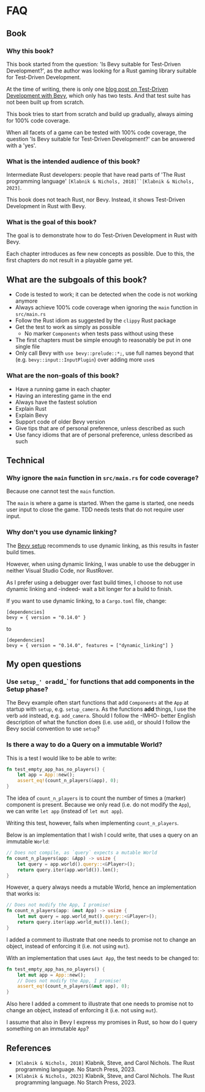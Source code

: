 # FAQ

## Book

### Why this book?

This book started from the question: 'Is Bevy suitable for Test-Driven Development?',
as the author was looking for a Rust gaming library
suitable for Test-Driven Development.

At the time of writing, there is only one [blog post on Test-Driven Development with Bevy](https://edgardocarreras.com/blog/tdd-in-rust-game-engine-bevy/),
which only has two tests. And that test suite has not been
built up from scratch.

This book tries to start from scratch and build up gradually,
always aiming for 100% code coverage.

When all facets of a game can be tested with 100% code coverage,
the question 'Is Bevy suitable for Test-Driven Development?'
can be answered with a 'yes'.

### What is the intended audience of this book?

Intermediate Rust developers: people that have read parts of
'The Rust programming language' `[Klabnik & Nichols, 2018]``[Klabnik & Nichols, 2023]`.

This book does not teach Rust, nor Bevy.
Instead, it shows Test-Driven Development in Rust with Bevy.

### What is the goal of this book?

The goal is to demonstrate how to do Test-Driven Development
in Rust with Bevy.

Each chapter introduces as few new concepts as possible.
Due to this, the first chapters do not result in a playable game yet.

## What are the subgoals of this book?

* Code is tested to work; it can be detected when the code is not working anymore
* Always achieve 100% code coverage when ignoring
  the `main` function in `src/main.rs`
* Follow the Rust idiom as suggested by the `clippy` Rust package
* Get the test to work as simply as possible
    * No marker `Components` when tests pass without using these
* The first chapters must be simple enough to reasonably be put in one single file
* Only call Bevy with `use bevy::prelude::*;`, use full names beyond that (e.g.
  `bevy::input::InputPlugin`) over adding more `use`s

### What are the non-goals of this book?

* Have a running game in each chapter
* Having an interesting game in the end
* Always have the fastest solution
* Explain Rust
* Explain Bevy
* Support code of older Bevy version
* Give tips that are of personal preference,
  unless described as such
* Use fancy idioms that are of personal preference,
  unless described as such

## Technical

### Why ignore the `main` function in `src/main.rs` for code coverage?

Because one cannot test the `main` function.

The `main` is where a game is started.
When the game is started, one needs user input to close the game.
TDD needs tests that do not require user input.

### Why don't you use dynamic linking?

The [Bevy setup](https://bevyengine.org/learn/quick-start/getting-started/setup/)
recommends to use dynamic linking, as this results in faster build times.

However, when using dynamic linking, I was unable to use the debugger
in neither Visual Studio Code, nor RustRover.

As I prefer using a debugger over fast build times, I choose to not
use dynamic linking and -indeed- wait a bit longer for a build to finish.

If you want to use dynamic linking, to a `Cargo.toml` file, change:

```text
[dependencies]
bevy = { version = "0.14.0" }
```

to

```text
[dependencies]
bevy = { version = "0.14.0", features = ["dynamic_linking"] }
```

## My open questions

### Use `setup_' or`add_` for functions that add components in the Setup phase?

The Bevy example often start functions that
add `Components` at the `App` at startup with `setup`, e.g. `setup_camera`.
As the functions **add** things, I use the verb `add` instead,
e.g. `add_camera`. Should I follow the -IMHO- better English description
of what the function does (i.e. use `add`),
or should I follow the Bevy social convention
to use `setup`?

### Is there a way to do a Query on a immutable World?

This is a test I would like to be able to write:

```rust
fn test_empty_app_has_no_players() {
    let app = App::new();
    assert_eq!(count_n_players(&app), 0);
}
```

The idea of `count_n_players` is to count the number of times a (marker) component is present.
Because we only read (i.e. do not modify the `App`), we can write `let app` (instead of `let mut app`).

Writing this test, however, fails when implementing `count_n_players`.

Below is an implementation that I wish I could write, that uses a query on an immutable `World`:

```rust
// Does not compile, as `query` expects a mutable World
fn count_n_players(app: &App) -> usize {
    let query = app.world().query::<&Player>();
    return query.iter(app.world()).len();
}
```

However, a query always needs a mutable World, hence an implementation that works is:

```rust
// Does not modify the App, I promise!
fn count_n_players(app: &mut App) -> usize {
    let mut query = app.world_mut().query::<&Player>();
    return query.iter(app.world_mut()).len();
}
```

I added a comment to illustrate that one needs to promise not to change an object, instead of enforcing it (i.e. not using `mut`).

With an implementation that uses `&mut App`, the test needs to be changed to:

```rust
fn test_empty_app_has_no_players() {
    let mut app = App::new();
    // Does not modify the App, I promise!
    assert_eq!(count_n_players(&mut app), 0);
}
```

Also here I added a comment to illustrate that one needs to promise not to change an object, instead of enforcing it (i.e. not using `mut`).

I assume that also in Bevy I express my promises in Rust, so how do I query something on an immutable `App`?

## References

* `[Klabnik & Nichols, 2018]` Klabnik, Steve, and Carol Nichols.
  The Rust programming language. No Starch Press, 2023.
* `[Klabnik & Nichols, 2023]` Klabnik, Steve, and Carol Nichols.
  The Rust programming language. No Starch Press, 2023.
